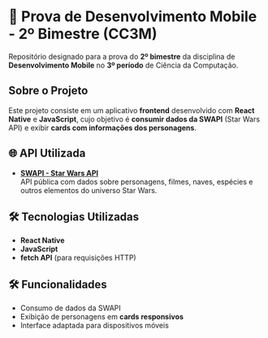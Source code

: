 # 📱 Prova de Desenvolvimento Mobile - 2º Bimestre (CC3M)

Repositório designado para a prova do **2º bimestre** da disciplina de **Desenvolvimento Mobile** no **3º período** de Ciência da Computação.

## Sobre o Projeto

Este projeto consiste em um aplicativo **frontend** desenvolvido com **React Native** e **JavaScript**, cujo objetivo é **consumir dados da SWAPI** (Star Wars API) e exibir **cards com informações dos personagens**.

## 🌐 API Utilizada

- **[SWAPI - Star Wars API](https://swapi.dev/)**  
  API pública com dados sobre personagens, filmes, naves, espécies e outros elementos do universo Star Wars.

## 🛠️ Tecnologias Utilizadas

- **React Native**
- **JavaScript**
- **fetch API** (para requisições HTTP)

## 🛠️ Funcionalidades

- Consumo de dados da SWAPI
- Exibição de personagens em **cards responsivos**
- Interface adaptada para dispositivos móveis
